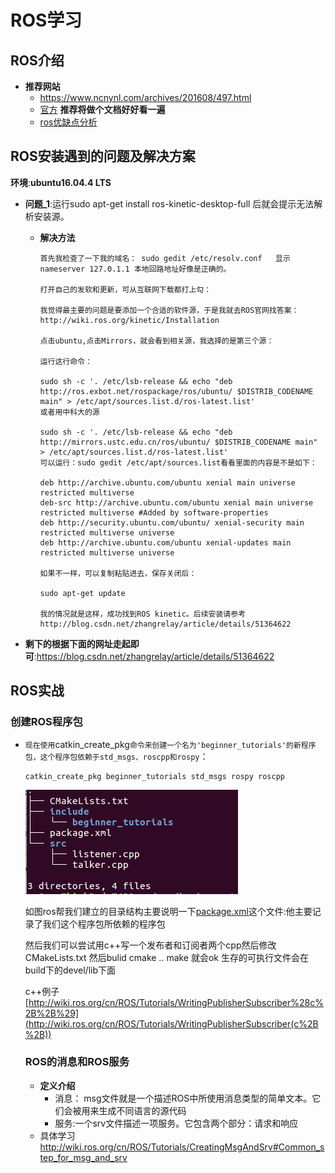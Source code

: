 # ROS学习

## ROS介绍

- __推荐网站__
  - https://www.ncnynl.com/archives/201608/497.html
  - [官方](http://wiki.ros.org/cn/ROS/Tutorials)    __推荐将做个文档好好看一遍__
  - [ros优缺点分析](https://blog.csdn.net/heyc861221/article/details/80123570)

## ROS安装遇到的问题及解决方案

__环境__:__ubuntu16.04.4 LTS__

- __问题_1__:运行sudo apt-get install ros-kinetic-desktop-full 后就会提示无法解析安装源。

  - __解决方法__

    ```shell
    首先我检查了一下我的域名： sudo gedit /etc/resolv.conf   显示nameserver 127.0.1.1 本地回路地址好像是正确的。
    
    打开自己的发软和更新，可从互联网下载都打上勾：
    
    我觉得最主要的问题是要添加一个合适的软件源，于是我就去ROS官网找答案：http://wiki.ros.org/kinetic/Installation
    
    点击ubuntu,点击Mirrors，就会看到相关源，我选择的是第三个源：
    
    运行这行命令：
    
    sudo sh -c '. /etc/lsb-release && echo "deb http://ros.exbot.net/rospackage/ros/ubuntu/ $DISTRIB_CODENAME main" > /etc/apt/sources.list.d/ros-latest.list'
    或者用中科大的源
    
    sudo sh -c '. /etc/lsb-release && echo "deb http://mirrors.ustc.edu.cn/ros/ubuntu/ $DISTRIB_CODENAME main" > /etc/apt/sources.list.d/ros-latest.list'
    可以运行：sudo gedit /etc/apt/sources.list看看里面的内容是不是如下：
    
    deb http://archive.ubuntu.com/ubuntu xenial main universe restricted multiverse
    deb-src http://archive.ubuntu.com/ubuntu xenial main universe restricted multiverse #Added by software-properties
    deb http://security.ubuntu.com/ubuntu/ xenial-security main restricted multiverse universe
    deb http://archive.ubuntu.com/ubuntu xenial-updates main restricted multiverse universe
    
    如果不一样，可以复制粘贴进去，保存关闭后：
    
    sudo apt-get update
    
    我的情况就是这样，成功找到ROS kinetic。后续安装请参考http://blog.csdn.net/zhangrelay/article/details/51364622
    
    ```
  
- __剩下的根据下面的网址走起即可__:<https://blog.csdn.net/zhangrelay/article/details/51364622> 



## ROS实战

### 创建ROS程序包

- `现在使用`catkin_create_pkg`命令来创建一个名为'beginner_tutorials'的新程序包，这个程序包依赖于std_msgs、roscpp和rospy`：

  ```shell
  catkin_create_pkg beginner_tutorials std_msgs rospy roscpp
  ```

  ![1583835292114](assets/1583835292114.png)

  如图ros帮我们建立的目录结构主要说明一下[package.xml](<http://wiki.ros.org/catkin/package.xml>)这个文件:他主要记录了我们这个程序包所依赖的程序包

  然后我们可以尝试用c++写一个发布者和订阅者两个cpp然后修改CMakeLists.txt  然后bulid  cmake  ..    make 就会ok 生存的可执行文件会在build下的devel/lib下面

  c++例子[http://wiki.ros.org/cn/ROS/Tutorials/WritingPublisherSubscriber%28c%2B%2B%29](http://wiki.ros.org/cn/ROS/Tutorials/WritingPublisherSubscriber(c%2B%2B))

  

  ### ROS的消息和ROS服务

  - __定义介绍__
    - 消息： msg文件就是一个描述ROS中所使用消息类型的简单文本。它们会被用来生成不同语言的源代码
    - 服务:一个srv文件描述一项服务。它包含两个部分：请求和响应
  - 具体学习<http://wiki.ros.org/cn/ROS/Tutorials/CreatingMsgAndSrv#Common_step_for_msg_and_srv>

  

